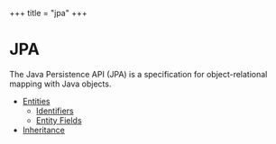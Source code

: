 +++
title = "jpa"
+++

# JPA

The Java Persistence API (JPA) is a specification for object-relational mapping with Java objects.

- [Entities](./entities)
  - [Identifiers](./identifiers)
  - [Entity Fields](./fields)
- [Inheritance](./inheritance)
